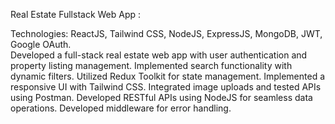  Real Estate Fullstack Web App : 
 
 Technologies: ReactJS, Tailwind CSS, NodeJS, ExpressJS, MongoDB, JWT, Google OAuth.     
 Developed a full-stack real estate web app with user authentication and property listing management.
 Implemented search functionality with dynamic filters.
 Utilized Redux Toolkit for state management.
 Implemented a responsive UI with Tailwind CSS.
 Integrated image uploads and tested APIs using Postman.
 Developed RESTful APIs using NodeJS for seamless data operations.
 Developed middleware for error handling.


